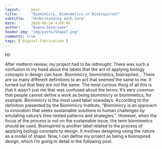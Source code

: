 ```yaml
---
layout:     post
title:      "Biomimicry, Biomimetics or Bioinspired?"
subtitle:   "Understanding each term"
date:       2016-06-24 4:00:00
author:     "Duana Severiano"
header-img: "img/posts/Shape7.png"
comments: true
tags: [ Digital Fabrication ]
---
```


Hi!

After midterm review, my project had to be rethought. There was such a confusion in my head about the labels that the act of applying biology concepts in design can have. Biomimicry, biomimetics, bioinspired… There are so many different definitions to an act that seemed the same to me. It turned out that they are not the same. The most curious thing of all this is that it wasn’t just me that was confused about the terms. It’s very common that people cannot define a work as being biomimicry or biomimetics, for example. 
Biomimicry is the most used label nowadays. According to the definition presented by the Biomimicry Institute, “Biomimicry is an approach to innovation that seeks sustainable solutions to human challenges by emulating nature’s time-tested patterns and strategies.”. However, when the focus of the process is not on the sustainable issue, the term biomimetics should be used. Bioinspired is another label related to the process of applying biology concepts to design. It involves designing using the nature as a model of shape. 
Now, I can define my project as being a bioinspired design, which I’m going to detail in the following post. 
